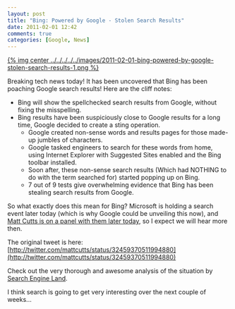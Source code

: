```yaml
---
layout: post
title: "Bing: Powered by Google - Stolen Search Results"
date: 2011-02-01 12:42
comments: true
categories: [Google, News]
---
```


[{% img center  ../../../../../images/2011-02-01-bing-powered-by-google-stolen-search-results-1.png %}](../../../../../images/2011-02-01-bing-powered-by-google-stolen-search-results-1-full.png)

Breaking tech news today! It has been uncovered that Bing has been poaching Google search results! Here are the cliff notes:

* Bing will show the spellchecked search results from Google, without fixing the misspelling.
* Bing results have been suspiciously close to Google results for a long time, Google decided to create a sting operation.
    * Google created non-sense words and results pages for those made-up jumbles of characters.
    * Google tasked engineers to search for these words from home, using Internet Explorer with Suggested Sites enabled and the Bing toolbar installed.
    * Soon after, these non-sense search results (Which had NOTHING to do with the term searched for) started popping up on Bing.
    * 7 out of 9 tests give overwhelming evidence that Bing has been stealing search results from Google.

So what exactly does this mean for Bing? Microsoft is holding a search event later today (which is why Google could be unveiling this now), and [Matt Cutts is on a panel with them later today](http://twitter.com/mattcutts/status/32459370511994880), so I expect we will hear more then.

The original tweet is here: [http://twitter.com/mattcutts/status/32459370511994880](http://twitter.com/mattcutts/status/32459370511994880)

Check out the very thorough and awesome analysis of the situation by [Search Engine Land](http://searchengineland.com/google-bing-is-cheating-copying-our-search-results-62914).

I think search is going to get very interesting over the next couple of weeks...